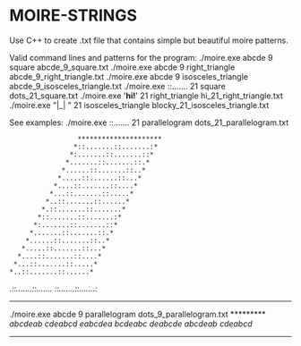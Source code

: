 # MOIRE-STRINGS
Use C++ to create .txt file that contains simple but beautiful moire patterns.

Valid command lines and patterns for the program:
./moire.exe abcde 9 square abcde_9_square.txt
./moire.exe abcde 9 right_triangle abcde_9_right_triangle.txt
./moire.exe abcde 9 isosceles_triangle abcde_9_isosceles_triangle.txt
./moire.exe ::....... 21 square dots_21_square.txt
./moire.exe '__hi!__' 21 right_triangle hi_21_right_triangle.txt
./moire.exe "|_| " 21 isosceles_triangle blocky_21_isosceles_triangle.txt

See examples:
./moire.exe ::....... 21 parallelogram dots_21_parallelogram.txt

                     *********************
                    *::.......::.......:*
                   *:.......::.......::*
                  *.......::.......::.*
                 *......::.......::..*
                *.....::.......::...*
               *....::.......::....*
              *...::.......::.....*
             *..::.......::......*
            *.::.......::.......*
           *::.......::.......:*
          *:.......::.......::*
         *.......::.......::.*
        *......::.......::..*
       *.....::.......::...*
      *....::.......::....*
     *...::.......::.....*
    *..::.......::......*
   *.::.......::.......*
  *::.......::.......:*
*********************

./moire.exe abcde 9 parallelogram dots_9_parallelogram.txt
         *********
        *abcdeab*
       *cdeabcd*
      *eabcdea*
     *bcdeabc*
    *deabcde*
   *abcdeab*
  *cdeabcd*
*********
